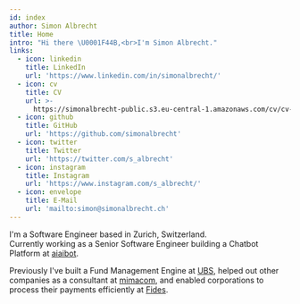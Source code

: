 ```yaml
---
id: index
author: Simon Albrecht
title: Home
intro: "Hi there \U0001F44B,<br>I'm Simon Albrecht."
links:
  - icon: linkedin
    title: LinkedIn
    url: 'https://www.linkedin.com/in/simonalbrecht/'
  - icon: cv
    title: CV
    url: >-
      https://simonalbrecht-public.s3.eu-central-1.amazonaws.com/cv/cv-simon-albrecht.pdf
  - icon: github
    title: GitHub
    url: 'https://github.com/simonalbrecht'
  - icon: twitter
    title: Twitter
    url: 'https://twitter.com/s_albrecht'
  - icon: instagram
    title: Instagram
    url: 'https://www.instagram.com/s_albrecht/'
  - icon: envelope
    title: E-Mail
    url: 'mailto:simon@simonalbrecht.ch'
---
```

I'm a Software Engineer based in Zurich, Switzerland.  
Currently working as a Senior Software Engineer building a Chatbot Platform at [aiaibot](https://www.aiaibot.com/).  

Previously I've built a Fund Management Engine at [UBS](https://www.ubs.com/), helped out other companies as a consultant at [mimacom](https://www.mimacom.com/), and enabled corporations to process their payments efficiently at [Fides](https://www.fides.ch/).
